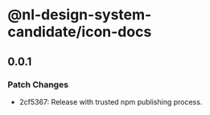 # @nl-design-system-candidate/icon-docs

## 0.0.1

### Patch Changes

- 2cf5367: Release with trusted npm publishing process.

